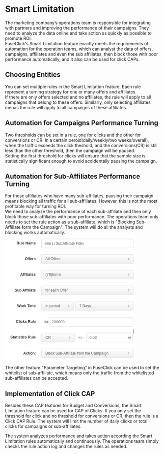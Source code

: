 # Smart Limitation
The marketing company’s operations team is responsible for integrating with partners and improving the performance of their campaigns. They need to analyze the data online and take action as quickly as possible to promote ROI.    
FuseClick's Smart Limitation feature exactly meets the requirements of automation for the operation teams, which can analyst the data of offers, campaigns, affiliates and even the sub affiliates, then block those with poor performance automatically, and it also can be used for click CAPs. 

## Choosing Entities
You can set multiple rules in the Smart Limitation feature. Each rule represent a turning strategy for one or many offers and affiliates.  
If there are only offers selected and no affiliates, the rule will apply to all campaigns that belong to these offers. Similarly, only selecting affiliates menas  the rule will apply to all campaigns of these affiliates.

## Automation for Campaigns Performance Turning 
Two thresholds can be set in a rule, one for clicks and the other for conversions or CR. In a certain peroid(daily/weekly/two weeks/overall), when the traffic exceeds the click theshold, and the conversions(CR) is still less than the other threshold, then the campaign will be paused.  
Setting the first threshold for clicks will ensure that the sample size is statistically significant enough to avoid accidentally pausing the campaign.

## Automation for Sub-Affiliates Performance Turning
For those affiliates who have many sub-affiliates, pausing their campaign means blocking all traffic for all sub-affiliates. However, this is not the most profitable way for turning ROI.   
We need to analyze the performance of each sub-affiliate and then only block those sub-affiliates with poor performance. The operations team only needs to set the rule action as a sub-affiliate, which is "Blocking Sub-Affiliate form the Campaign". The system will do all the analysts and blocking works automatically.
![smart_limitation_sub_affiliate_rule](../image/smart_limitation_sub_affiliate_rule.png)

The other feature "Parameter Targeting" in FuseClick can be used to set the whitelist of sub-affiliate, which means only the traffic from the whitelisted sub-affiliates can be accepted.

## Implementation of Click CAP
Besides these CAP features for Budget and Conversions, the Smart Limitation feature can be used for CAP of Clicks. 
If you only set the threshold for click and no threshold for conversions or CR,  then the rule is a Click CAP Rule. The system will limit the number of daily clicks or total clicks for campaigns or sub-affiliates.

The system analyzes performance and takes action according the Smart Limitation rules automatically and continuously. The operations team simply checks the rule action log and changes the rules as needed.